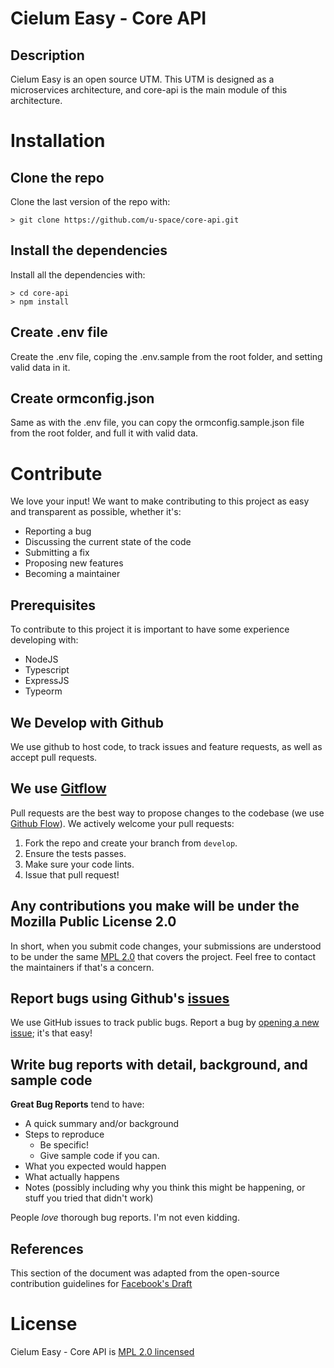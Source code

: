 # Cielum Easy - Core API

## Description

Cielum Easy is an open source UTM. This UTM is designed as a microservices architecture, and core-api is the main module of this architecture.

# Installation

## Clone the repo
Clone the last version of the repo with:
```
> git clone https://github.com/u-space/core-api.git
```

## Install the dependencies
Install all the dependencies with:
```
> cd core-api
> npm install
```

## Create .env file
Create the .env file, coping the .env.sample from the root folder, and setting valid data in it.

## Create ormconfig.json
Same as with the .env file, you can copy the ormconfig.sample.json file from the root folder, and full it with valid data.

# Contribute

We love your input! We want to make contributing to this project as easy and transparent as possible, whether it's:
- Reporting a bug
- Discussing the current state of the code
- Submitting a fix
- Proposing new features
- Becoming a maintainer

## Prerequisites
To contribute to this project it is important to have some experience developing with:
* NodeJS
* Typescript
* ExpressJS
* Typeorm

## We Develop with Github
We use github to host code, to track issues and feature requests, as well as accept pull requests.

## We use [Gitflow](https://nvie.com/posts/a-successful-git-branching-model/)
Pull requests are the best way to propose changes to the codebase (we use [Github Flow](https://guides.github.com/introduction/flow/index.html)). We actively welcome your pull requests:

1. Fork the repo and create your branch from `develop`.
2. Ensure the tests passes.
3. Make sure your code lints.
4. Issue that pull request!

## Any contributions you make will be under the Mozilla Public License 2.0
In short, when you submit code changes, your submissions are understood to be under the same [MPL 2.0](https://www.mozilla.org/en-US/MPL/2.0/) that covers the project. Feel free to contact the maintainers if that's a concern.

## Report bugs using Github's [issues](https://github.com/briandk/transcriptase-atom/issues)
We use GitHub issues to track public bugs. Report a bug by [opening a new issue](); it's that easy!

## Write bug reports with detail, background, and sample code

**Great Bug Reports** tend to have:

- A quick summary and/or background
- Steps to reproduce
  - Be specific!
  - Give sample code if you can. 
- What you expected would happen
- What actually happens
- Notes (possibly including why you think this might be happening, or stuff you tried that didn't work)

People *love* thorough bug reports. I'm not even kidding.

## References
This section of the document was adapted from the open-source contribution guidelines for [Facebook's Draft](https://github.com/facebook/draft-js/blob/a9316a723f9e918afde44dea68b5f9f39b7d9b00/CONTRIBUTING.md)

# License

Cielum Easy - Core API is [MPL 2.0 lincensed](https://www.mozilla.org/en-US/MPL/2.0/)